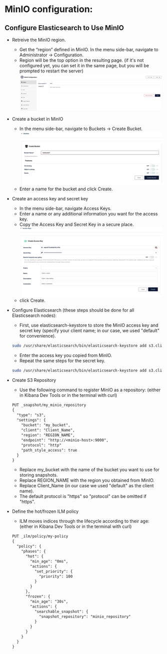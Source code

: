 # MinIO configuration:
## Configure Elasticsearch to Use MinIO
- Retreive the MinIO region.
	* Get the “region” defined in MinIO. In the menu side-bar, navigate to Administrator -> Configuration. 
    * Region will be the top option in the resulting page. (if it's not configured yet, you can set it in the same page, but you will be prompted to restart the server)
    ![minio region](./images/region.png)
- Create a bucket in MinIO
    * In the menu side-bar, navigate to Buckets -> Create Bucket.
    ![minio bucket](./images/bucket.png)
    * Enter a name for the bucket and click Create.
- Create an access key and secret key
    * In the menu side-bar, navigate Access Keys.
    * Enter a name or any additional information you want for the access key.
    * Copy the Access Key and Secret Key in a secure place.
    ![minio access key](./images/access_key.png)
    * click Create.
- Configure Elasticsearch (these steps should be done for all Elasticsearch nodes):
    * First, use elasticsearch-keystore to store the MinIO access key and secret key (specify your client name; in our case, we used "default" for convenience).
    ```bash
    sudo /usr/share/elasticsearch/bin/elasticsearch-keystore add s3.client.<Client_Name>.access_key
    ```
    * Enter the access key you copied from MinIO.
    * Repeat the same steps for the secret key.
    ```bash
    sudo /usr/share/elasticsearch/bin/elasticsearch-keystore add s3.client.<Client_Name>.secret_key
    ```



- Create S3 Repository
    * Use the following command to register MinIO as a repository: (either in Kibana Dev Tools or in the terminal with curl)
    ```shell
    PUT _snapshot/my_minio_repository
    {
      "type": "s3",
      "settings": {
        "bucket": "my_bucket",
        "client": "Client_Name",
        "region": "REGION_NAME",
        "endpoint": "http://<minio-host>:9000",
        "protocol": "http"
        "path_style_access": true
      }
    }
    ```
    * Replace my_bucket with the name of the bucket you want to use for storing snapshots.
    * Replace REGION_NAME with the region you obtained from MinIO.
    * Replace Client_Name (in our case we used "default" as the client name).
    * The default protocol is "https" so "protocol" can be omitted if "https".


- Define the hot/frozen ILM policy
    * ILM moves indices through the lifecycle according to their age: (either in Kibana Dev Tools or in the terminal with curl)
    ```shell
	PUT _ilm/policy/my-policy
	{
	  "policy": {
	    "phases": {
	      "hot": {
	        "min_age": "0ms",
	        "actions": {
	          "set_priority": {
	            "priority": 100
	          }
	        }
	      },
	      "frozen": {
	        "min_age": "30s",
	        "actions": {
	          "searchable_snapshot": {
	            "snapshot_repository": "minio_repository"
	          }
	        }
	      }
	    }
	  }
	}
    ```
